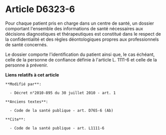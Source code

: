 # Article D6323-6

Pour chaque patient pris en charge dans un centre de santé, un dossier comportant l'ensemble des informations de santé
nécessaires aux décisions diagnostiques et thérapeutiques est constitué dans le respect de la confidentialité et des règles
déontologiques propres aux professionnels de santé concernés. 

Le dossier comporte l'identification du patient ainsi que, le cas échéant, celle de la personne de confiance définie à
l'article L. 1111-6 et celle de la personne à prévenir.

**Liens relatifs à cet article**

	**Modifié par**:

	  - Décret n°2010-895 du 30 juillet 2010 - art. 1

	**Anciens textes**:

	  - Code de la santé publique - art. D765-6 (Ab)

	**Cite**:

	  - Code de la santé publique - art. L1111-6
